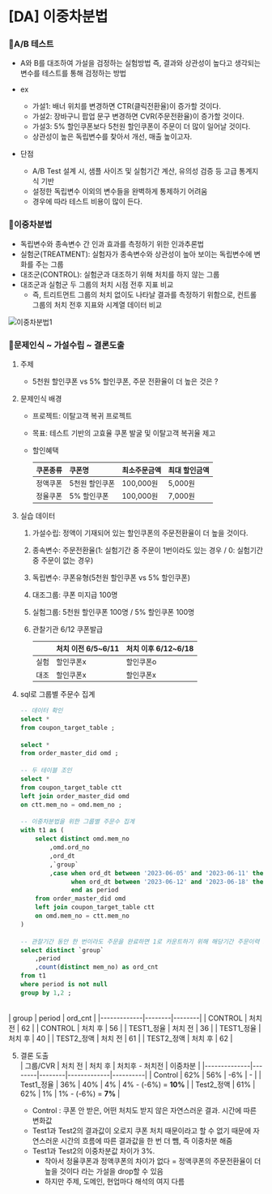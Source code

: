 # [DA] 이중차분법
### 📍A/B 테스트

- A와 B를 대조하여 가설을 검정하는 실험방법
    즉, 결과와 상관성이 높다고 생각되는 변수를 테스트를 통해 검정하는 방법
    
- ex
    - 가설1: 배너 위치를 변경하면 CTR(클릭전환율)이 증가할 것이다.
    - 가설2: 장바구니 팝업 문구 변경하면 CVR(주문전환율)이 증가할 것이다.
    - 가설3: 5% 할인쿠폰보다 5천원 할인쿠폰이 주문이 더 많이 일어날 것이다.
    - 상관성이 높은 독립변수를 찾아서 개선, 매출 높이고자.
- 단점
    - A/B Test 설계 시, 샘플 사이즈 및 실험기간 계산, 유의성 검증 등 고급 통계지식 기반
    - 설정한 독립변수 이외의 변수들을 완벽하게 통제하기 어려움
    - 경우에 따라 테스트 비용이 많이 든다.

### 📍이중차분법

- 독립변수와 종속변수 간 인과 효과를 측정하기 위한 인과추론법
- 실험군(TREATMENT): 실험자가 종속변수와 상관성이 높아 보이는 독립변수에 변화를 주는 그룹
- 대조군(CONTROL): 실험군과 대조하기 위해 처치를 하지 않는 그룹
- 대조군과 실험군 두 그룹의 처치 시점 전후 지표 비교
    - 즉, 트리트먼트 그룹의 처치 없이도 나타날 결과를 측정하기 위함으로, 컨트롤 그룹의 처치 전후 지표와 시계열 데이터 비교

![이중차분법1](이중차분법1.png)

### 📍문제인식 ~ 가설수립 ~ 결론도출

1. 주제
    - 5천원 할인쿠폰 vs 5% 할인쿠폰, 주문 전환율이 더 높은 것은 ?
2. 문제인식 배경
    - 프로젝트: 이탈고객 복귀 프로젝트
    - 목표: 테스트 기반의 고효율 쿠폰 발굴 및 이탈고객 복귀율 제고
    - 할인혜택
        
        
        | **쿠폰종류** | **쿠폰명** | **최소주문금액** | **최대 할인금액** |
        | --- | --- | --- | --- |
        | 정액쿠폰 | 5천원 할인쿠폰 | 100,000원 | 5,000원 |
        | 정율쿠폰 | 5% 할인쿠폰 | 100,000원 | 7,000원 |
3. 실습 데이터 
    1. 가설수립: 정액이 기재되어 있는 할인쿠폰의 주문전환율이 더 높을 것이다.
    2. 종속변수: 주문전환율(1: 실험기간 중 주문이 1번이라도 있는 경우 / 0: 실험기간 중 주문이 없는 경우)
    3. 독립변수: 쿠폰유형(5천원 할인쿠폰 vs 5% 할인쿠폰)
    4. 대조그룹: 쿠폰 미지급 100명
    5. 실험그룹: 5천원 할인쿠폰 100명 / 5% 할인쿠폰 100명
    6. 관찰기관 6/12 쿠폰발급
        
        
        |  | 처치 이전 6/5~6/11 | 처치 이후 6/12~6/18  |
        | --- | --- | --- |
        | 실험 | 할인쿠폰x | 할인쿠폰o |
        | 대조 | 할인쿠폰x | 할인쿠폰x |
4. sql로 그룹별 주문수 집계
    
    ```sql
    -- 데이터 확인
    select * 
    from coupon_target_table ; 
    
    select *
    from order_master_did omd ; 
    
    -- 두 테이블 조인
    select *
    from coupon_target_table ctt 
    left join order_master_did omd
    on ctt.mem_no = omd.mem_no ;
    
    -- 이중차분법을 위한 그룹별 주문수 집계
    with t1 as (
    	select distinct omd.mem_no
    		,omd.ord_no
    		,ord_dt
    		,`group`
    		,case when ord_dt between '2023-06-05' and '2023-06-11' then '처치 전'
    			  when ord_dt between '2023-06-12' and '2023-06-18' then '처치 후' 
    			  end as period
    	from order_master_did omd 
    	left join coupon_target_table ctt
    	on omd.mem_no = ctt.mem_no
    )
    
    -- 관찰기간 동안 한 번이라도 주문을 완료하면 1로 카운트하기 위해 해당기간 주문이력 고객 unique count
    select distinct `group`
    	,period
    	,count(distinct mem_no) as ord_cnt
    from t1
    where period is not null
    group by 1,2 ;
    ```
</br>
    | group        | period | ord_cnt |
|-------------|--------|--------|
| CONTROL     | 처치 전 | 62     |
| CONTROL     | 처치 후 | 56     |
| TEST1_정율  | 처치 전 | 36     |
| TEST1_정율  | 처치 후 | 40     |
| TEST2_정액  | 처치 전 | 61     |
| TEST2_정액  | 처치 후 | 62     |

    
5. 결론 도출 </br>
| 그룹/CVR       | 처치 전 | 처치 후 | 처치후 - 처치전 | 이중차분 |
|--------------|--------|--------|-------------|----------|
| Control     | 62%    | 56%    | -6%         | -        |
| Test1_정율  | 36%    | 40%    | 4%          | 4% - (-6%) = **10%** |
| Test2_정액  | 61%    | 62%    | 1%          | 1% - (-6%) = **7%** |    

    
    - Control : 쿠폰 안 받은, 어떤 처치도 받지 않은 자연스러운 결과. 시간에 따른 변화값
    - Test1과 Test2의 결과값이 오로지 쿠폰 처치 때문이라고 할 수 없기 때문에 자연스러운 시간의 흐름에 따른 결과값을 한 번 더 뺌, 즉 이중차분 해줌
    - Test1과 Test2의 이중차분값 차이가 3%.
        - 작아서 정율쿠폰과 정액쿠폰의 차이가 없다 = 정액쿠폰의 주문전환율이 더 높을 것이다 라는 가설을 drop할 수 있음
        - 하지만 주제, 도메인, 현업마다 해석의 여지 다름
